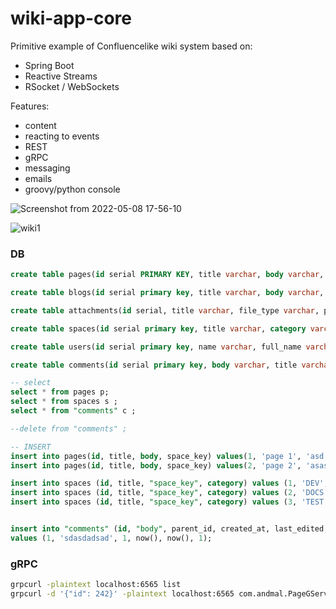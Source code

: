 # wiki-app-core

Primitive example of Confluencelike wiki system based on:

- Spring Boot
- Reactive Streams
- RSocket / WebSockets

Features:
- content
- reacting to events
- REST
- gRPC
- messaging
- emails
- groovy/python console

![Screenshot from 2022-05-08 17-56-10](https://user-images.githubusercontent.com/36703491/167308313-ae570b2d-64d6-4e9d-90f3-d49cad50e0e5.png)


![wiki1](https://user-images.githubusercontent.com/36703491/167308633-05977042-254f-40eb-8c71-1b6a9097c300.png)

### DB

```sql
create table pages(id serial PRIMARY KEY, title varchar, body varchar, space_key varchar);

create table blogs(id serial primary key, title varchar, body varchar, space_key varchar);

create table attachments(id serial, title varchar, file_type varchar, page_id int, primary key (id));

create table spaces(id serial primary key, title varchar, category varchar, space_key varchar);

create table users(id serial primary key, name varchar, full_name varchar, user_role varchar);

create table comments(id serial primary key, body varchar, title varchar, parent_id int, created_at timestamp, last_edited timestamp, user_id int);

-- select 
select * from pages p;
select * from spaces s ;
select * from "comments" c ;

--delete from "comments" ;

-- INSERT
insert into pages(id, title, body, space_key) values(1, 'page 1', 'asd sd d asd as ', 'DEV');
insert into pages(id, title, body, space_key) values(2, 'page 2', 'asasd sda d sd d asd as ', 'DEV');

insert into spaces (id, title, "space_key", category) values (1, 'DEV', 'DEV', 'global');
insert into spaces (id, title, "space_key", category) values (2, 'DOCS', 'DOCS', 'global');
insert into spaces (id, title, "space_key", category) values (3, 'TEST', 'TEST', 'tesms');


insert into "comments" (id, "body", parent_id, created_at, last_edited, user_id) 
values (1, 'sdasdadsad', 1, now(), now(), 1);
```
### gRPC
```bash
grpcurl -plaintext localhost:6565 list
grpcurl -d '{"id": 242}' -plaintext localhost:6565 com.andmal.PageGService.getPage
```